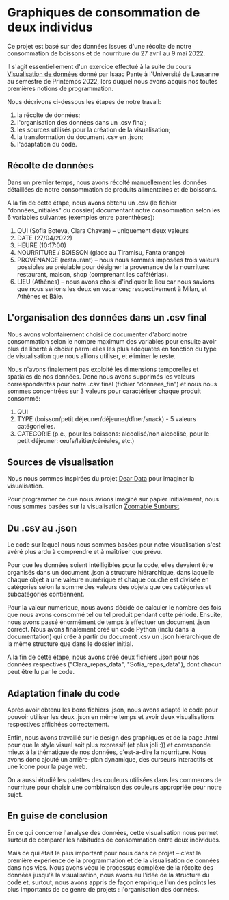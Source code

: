 # Graphiques de consommation de deux individus 

Ce projet est basé sur des données issues d'une récolte de notre consommation de boissons et de nourriture du 27 avril au 9 mai 2022.

Il s'agit essentiellement d'un exercice effectué à la suite du cours [Visualisation de données](https://applicationspub.unil.ch/interpub/noauth/php/Ud/ficheCours.php?v_enstyid=78116&v_ueid=174&v_etapeid1=29023&v_langue=fr&v_isinterne=1) donné par Isaac Pante à l'Université de Lausanne au semestre de Printemps 2022, lors duquel nous avons acquis nos toutes premières notions de programmation.

Nous décrivons ci-dessous les étapes de notre travail: 
1. la récolte de données;
2. l'organisation des données dans un .csv final;
3. les sources utilisés pour la création de la visualisation;
4. la transformation du document .csv en .json;
5. l'adaptation du code.

## Récolte de données
Dans un premier temps, nous avons récolté manuellement les données détaillées de notre consommation de produits alimentaires et de boissons. 

A la fin de cette étape, nous avons obtenu un .csv (le fichier "données_initiales" du dossier) documentant notre consommation selon les 6 variables suivantes (exemples entre parenthèses): 

1. QUI (Sofia Boteva, Clara Chavan) – uniquement deux valeurs 
2. DATE (27/04/2022) 
3. HEURE (10:17:00)
4. NOURRITURE / BOISSON (glace au Tiramisu, Fanta orange)
5. PROVENANCE (restaurant) – nous nous sommes imposées trois valeurs possibles au préalable pour désigner la provenance de la nourriture: restaurant, maison, shop (comprenant les cafétérias). 
6. LIEU (Athènes) – nous avons choisi d'indiquer le lieu car nous savions que nous serions les deux en vacances; respectivement à Milan, et Athènes et Bâle.

##  L'organisation des données dans un .csv final
Nous avons volontairement choisi de documenter d'abord notre consommation selon le nombre maximum des variables pour ensuite avoir plus de liberté à choisir parmi elles les plus adéquates en fonction du type de visualisation que nous allions utiliser, et éliminer le reste.

Nous n'avons finalement pas exploité les dimensions temporelles et spatiales de nos données. Donc nous avons supprimés les valeurs correspondantes pour notre .csv final (fichier "donnees_fin") et nous nous sommes concentrées sur 3 valeurs pour caractériser chaque produit consommé:

1. QUI
2. TYPE (boisson/petit déjeuner/déjeuner/dîner/snack) - 5 valeurs catégorielles. 
3. CATÉGORIE (p.e., pour les boissons: alcoolisé/non alcoolisé, pour le petit déjeuner: œufs/laitier/céréales, etc.)

## Sources de visualisation
Nous nous sommes inspirées du projet [Dear Data](http://www.dear-data.com/theproject) pour imaginer la visualisation.

Pour programmer ce que nous avions imaginé sur papier initialement, nous nous sommes basées sur la visualisation [Zoomable Sunburst](https://observablehq.com/@d3/zoomable-sunburst). 

## Du .csv au .json
Le code sur lequel nous nous sommes basées pour notre visualisation s'est avéré plus ardu à comprendre et à maîtriser que prévu. 

Pour que les données soient intélligibles pour le code, elles devaient être organisés dans un document .json à structure hiérarchique, dans laquelle chaque objet a une valeure numérique et chaque couche est divisée en catégories selon la somme des valeurs des objets que ces catégories et subcatégories contiennent. 

Pour la valeur numérique, nous avons décidé de calculer le nombre des fois que nous avons consommé tel ou tel produit pendant cette période. Ensuite, nous avons passé énormément de temps à effectuer un document .json correct. Nous avons finalement créé un code Python (inclu dans la documentation) qui crée à partir du document .csv un .json hiérarchique de la même structure que dans le dossier initial. 

A la fin de cette étape, nous avons créé deux fichiers .json pour nos données respectives ("Clara_repas_data", "Sofia_repas_data"), dont chacun peut être lu par le code.

## Adaptation finale du code

Après avoir obtenu les bons fichiers .json, nous avons adapté le code pour pouvoir utiliser les deux .json en même temps et avoir deux visualisations respectives affichées correctement. 

Enfin, nous avons travaillé sur le design des graphiques et de la page .html pour que le style visuel soit plus expressif (et plus joli :)) et corresponde mieux à la thématique de nos données, c'est-à-dire la nourriture. Nous avons donc ajouté un arrière-plan dynamique, des curseurs interactifs et une îcone pour la page web.

On a aussi étudié les palettes des couleurs utilisées dans les commerces de nourriture pour choisir une  combinaison des couleurs appropriée pour notre sujet. 

## En guise de conclusion

En ce qui concerne l'analyse des données, cette visualisation nous permet surtout de comparer les habitudes de consommation entre deux individues. 

Mais ce qui était le plus important pour nous dans ce projet – c'est la première expérience de la programmation et de la visualisation de données dans nos vies.  Nous avons vécu le processus complèxe de la récolte des données jusqu'à la visualisation, nous avons eu l'idée
de la structure du code et, surtout, nous avons appris de façon empirique l'un des points les plus importants de ce genre de projets : l'organisation des données.